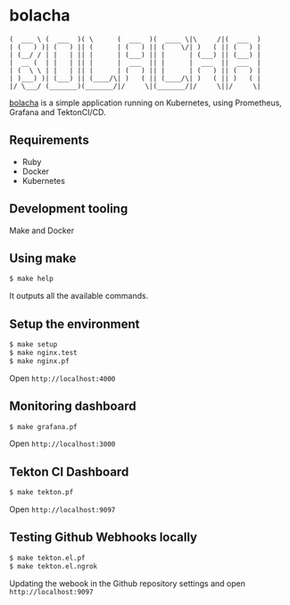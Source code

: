 # bolacha

```
(  ___ \ (  ___  )( \      (  ___  )(  ____ \|\     /|(  ___  )
| (   ) )| (   ) || (      | (   ) || (    \/| )   ( || (   ) |
| (__/ / | |   | || |      | (___) || |      | (___) || (___) |
|  __ (  | |   | || |      |  ___  || |      |  ___  ||  ___  |
| (  \ \ | |   | || |      | (   ) || |      | (   ) || (   ) |
| )___) )| (___) || (____/\| )   ( || (____/\| )   ( || )   ( |
|/ \___/ (_______)(_______/|/     \|(_______/|/     \||/     \|
```

[bolacha](https://github.com/leandronsp/bolacha) is a simple application running on Kubernetes, using Prometheus, Grafana and TektonCI/CD.

## Requirements

- Ruby
- Docker
- Kubernetes

## Development tooling

Make and Docker

## Using make

```bash
$ make help
```
It outputs all the available commands.

## Setup the environment

```bash
$ make setup
$ make nginx.test
$ make nginx.pf
```

Open `http://localhost:4000`

## Monitoring dashboard

```bash
$ make grafana.pf
```

Open `http://localhost:3000`

## Tekton CI Dashboard

```bash
$ make tekton.pf
```

Open `http://localhost:9097`

## Testing Github Webhooks locally

```bash
$ make tekton.el.pf
$ make tekton.el.ngrok
```

Updating the webook in the Github repository settings and open `http://localhost:9097`
